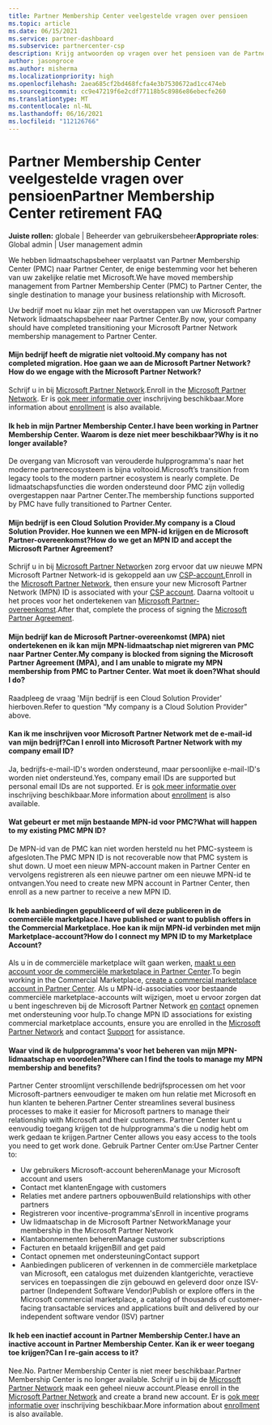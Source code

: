```yaml
---
title: Partner Membership Center veelgestelde vragen over pensioen
ms.topic: article
ms.date: 06/15/2021
ms.service: partner-dashboard
ms.subservice: partnercenter-csp
description: Krijg antwoorden op vragen over het pensioen van de Partner Membership Center (PMC) en de overstap naar Partner Center.
author: jasongroce
ms.author: misherma
ms.localizationpriority: high
ms.openlocfilehash: 2aea685cf2bd468fcfa4e3b7530672ad1cc474eb
ms.sourcegitcommit: cc9e47219f6e2cdf77118b5c8986e86ebecfe260
ms.translationtype: MT
ms.contentlocale: nl-NL
ms.lasthandoff: 06/16/2021
ms.locfileid: "112126766"
---
```

# <a name="partner-membership-center-retirement-faq"></a><span data-ttu-id="cd68a-103">Partner Membership Center veelgestelde vragen over pensioen</span><span class="sxs-lookup"><span data-stu-id="cd68a-103">Partner Membership Center retirement FAQ</span></span>
<span data-ttu-id="cd68a-104">**Juiste rollen:** globale | Beheerder van gebruikersbeheer</span><span class="sxs-lookup"><span data-stu-id="cd68a-104">**Appropriate roles**: Global admin | User management admin</span></span>

<span data-ttu-id="cd68a-105">We hebben lidmaatschapsbeheer verplaatst van Partner Membership Center (PMC) naar Partner Center, de enige bestemming voor het beheren van uw zakelijke relatie met Microsoft.</span><span class="sxs-lookup"><span data-stu-id="cd68a-105">We have moved membership management from Partner Membership Center (PMC) to Partner Center, the single destination to manage your business relationship with Microsoft.</span></span> 

<span data-ttu-id="cd68a-106">Uw bedrijf moet nu klaar zijn met het overstappen van uw Microsoft Partner Network lidmaatschapsbeheer naar Partner Center.</span><span class="sxs-lookup"><span data-stu-id="cd68a-106">By now, your company should have completed transitioning your Microsoft Partner Network membership management to Partner Center.</span></span>

#### <a name="my-company-has-not-completed-migration-how-do-we-engage-with-the-microsoft-partner-network"></a><span data-ttu-id="cd68a-107">Mijn bedrijf heeft de migratie niet voltooid.</span><span class="sxs-lookup"><span data-stu-id="cd68a-107">My company has not completed migration.</span></span> <span data-ttu-id="cd68a-108">Hoe gaan we aan de Microsoft Partner Network?</span><span class="sxs-lookup"><span data-stu-id="cd68a-108">How do we engage with the Microsoft Partner Network?</span></span>
<span data-ttu-id="cd68a-109">Schrijf u in bij [Microsoft Partner Network](https://partner.microsoft.com/dashboard/account/v3/enrollment/introduction/partnership).</span><span class="sxs-lookup"><span data-stu-id="cd68a-109">Enroll in the [Microsoft Partner Network](https://partner.microsoft.com/dashboard/account/v3/enrollment/introduction/partnership).</span></span> <span data-ttu-id="cd68a-110">Er is [ook meer informatie over](mpn-create-a-partner-center-account.md) inschrijving beschikbaar.</span><span class="sxs-lookup"><span data-stu-id="cd68a-110">More information about [enrollment](mpn-create-a-partner-center-account.md) is also available.</span></span> 

#### <a name="i-have-been-working-in-partner-membership-center-why-is-it-no-longer-available"></a><span data-ttu-id="cd68a-111">Ik heb in mijn Partner Membership Center.</span><span class="sxs-lookup"><span data-stu-id="cd68a-111">I have been working in Partner Membership Center.</span></span> <span data-ttu-id="cd68a-112">Waarom is deze niet meer beschikbaar?</span><span class="sxs-lookup"><span data-stu-id="cd68a-112">Why is it no longer available?</span></span>
<span data-ttu-id="cd68a-113">De overgang van Microsoft van verouderde hulpprogramma's naar het moderne partnerecosysteem is bijna voltooid.</span><span class="sxs-lookup"><span data-stu-id="cd68a-113">Microsoft’s transition from legacy tools to the modern partner ecosystem is nearly complete.</span></span> <span data-ttu-id="cd68a-114">De lidmaatschapsfuncties die worden ondersteund door PMC zijn volledig overgestappen naar Partner Center.</span><span class="sxs-lookup"><span data-stu-id="cd68a-114">The membership functions supported by PMC have fully transitioned to Partner Center.</span></span>

#### <a name="my-company-is-a-cloud-solution-provider-how-do-we-get-an-mpn-id-and-accept-the-microsoft-partner-agreement"></a><span data-ttu-id="cd68a-115">Mijn bedrijf is een Cloud Solution Provider.</span><span class="sxs-lookup"><span data-stu-id="cd68a-115">My company is a Cloud Solution Provider.</span></span> <span data-ttu-id="cd68a-116">Hoe kunnen we een MPN-id krijgen en de Microsoft Partner-overeenkomst?</span><span class="sxs-lookup"><span data-stu-id="cd68a-116">How do we get an MPN ID and accept the Microsoft Partner Agreement?</span></span>
<span data-ttu-id="cd68a-117">Schrijf u in bij [Microsoft Partner Network](https://partner.microsoft.com/dashboard/account/v3/enrollment/introduction/partnership)en zorg ervoor dat uw nieuwe MPN Microsoft Partner Network-id is gekoppeld aan uw [CSP-account.](update-your-partner-profile.md#update-your-mpn-id-associated-with-your-csp-account)</span><span class="sxs-lookup"><span data-stu-id="cd68a-117">Enroll in the [Microsoft Partner Network](https://partner.microsoft.com/dashboard/account/v3/enrollment/introduction/partnership), then ensure your new Microsoft Partner Network (MPN) ID is associated with your [CSP account](update-your-partner-profile.md#update-your-mpn-id-associated-with-your-csp-account).</span></span> <span data-ttu-id="cd68a-118">Daarna voltooit u het proces voor het ondertekenen van [Microsoft Partner-overeenkomst](microsoft-partner-agreement.md).</span><span class="sxs-lookup"><span data-stu-id="cd68a-118">After that, complete the process of signing the [Microsoft Partner Agreement](microsoft-partner-agreement.md).</span></span>

#### <a name="my-company-is-blocked-from-signing-the-microsoft-partner-agreement-mpa-and-i-am-unable-to-migrate-my-mpn-membership-from-pmc-to-partner-center-what-should-i-do"></a><span data-ttu-id="cd68a-119">Mijn bedrijf kan de Microsoft Partner-overeenkomst (MPA) niet ondertekenen en ik kan mijn MPN-lidmaatschap niet migreren van PMC naar Partner Center.</span><span class="sxs-lookup"><span data-stu-id="cd68a-119">My company is blocked from signing the Microsoft Partner Agreement (MPA), and I am unable to migrate my MPN membership from PMC to Partner Center.</span></span> <span data-ttu-id="cd68a-120">Wat moet ik doen?</span><span class="sxs-lookup"><span data-stu-id="cd68a-120">What should I do?</span></span>
<span data-ttu-id="cd68a-121">Raadpleeg de vraag 'Mijn bedrijf is een Cloud Solution Provider' hierboven.</span><span class="sxs-lookup"><span data-stu-id="cd68a-121">Refer to question “My company is a Cloud Solution Provider” above.</span></span>

#### <a name="can-i-enroll-into-microsoft-partner-network-with-my-company-email-id"></a><span data-ttu-id="cd68a-122">Kan ik me inschrijven voor Microsoft Partner Network met de e-mail-id van mijn bedrijf?</span><span class="sxs-lookup"><span data-stu-id="cd68a-122">Can I enroll into Microsoft Partner Network with my company email ID?</span></span>
<span data-ttu-id="cd68a-123">Ja, bedrijfs-e-mail-ID's worden ondersteund, maar persoonlijke e-mail-ID's worden niet ondersteund.</span><span class="sxs-lookup"><span data-stu-id="cd68a-123">Yes, company email IDs are supported but personal email IDs are not supported.</span></span> <span data-ttu-id="cd68a-124">Er is [ook meer informatie over](mpn-create-a-partner-center-account.md) inschrijving beschikbaar.</span><span class="sxs-lookup"><span data-stu-id="cd68a-124">More information about [enrollment](mpn-create-a-partner-center-account.md) is also available.</span></span> 

#### <a name="what-will-happen-to-my-existing-pmc-mpn-id"></a><span data-ttu-id="cd68a-125">Wat gebeurt er met mijn bestaande MPN-id voor PMC?</span><span class="sxs-lookup"><span data-stu-id="cd68a-125">What will happen to my existing PMC MPN ID?</span></span>
<span data-ttu-id="cd68a-126">De MPN-id van de PMC kan niet worden hersteld nu het PMC-systeem is afgesloten.</span><span class="sxs-lookup"><span data-stu-id="cd68a-126">The PMC MPN ID is not recoverable now that PMC system is shut down.</span></span> <span data-ttu-id="cd68a-127">U moet een nieuw MPN-account maken in Partner Center en vervolgens registreren als een nieuwe partner om een nieuwe MPN-id te ontvangen.</span><span class="sxs-lookup"><span data-stu-id="cd68a-127">You need to create new MPN account in Partner Center, then enroll as a new partner to receive a new MPN ID.</span></span>

#### <a name="i-have-published-or-want-to-publish-offers-in-the-commercial-marketplace-how-do-i-connect-my-mpn-id-to-my-marketplace-account"></a><span data-ttu-id="cd68a-128">Ik heb aanbiedingen gepubliceerd of wil deze publiceren in de commerciële marketplace.</span><span class="sxs-lookup"><span data-stu-id="cd68a-128">I have published or want to publish offers in the Commercial Marketplace.</span></span> <span data-ttu-id="cd68a-129">Hoe kan ik mijn MPN-id verbinden met mijn Marketplace-account?</span><span class="sxs-lookup"><span data-stu-id="cd68a-129">How do I connect my MPN ID to my Marketplace Account?</span></span>
<span data-ttu-id="cd68a-130">Als u in de commerciële marketplace wilt gaan werken, [maakt u een account voor de commerciële marketplace in Partner Center](/azure/marketplace/create-account).</span><span class="sxs-lookup"><span data-stu-id="cd68a-130">To begin working in the Commercial Marketplace, [create a commercial marketplace account in Partner Center](/azure/marketplace/create-account).</span></span>
<span data-ttu-id="cd68a-131">Als u MPN-id-associaties voor bestaande commerciële marketplace-accounts wilt wijzigen, moet u ervoor zorgen dat u bent ingeschreven bij de Microsoft Partner Network [en](https://partner.microsoft.com/dashboard/account/v3/enrollment/introduction/partnership) [contact](https://partner.microsoft.com/support/?stage=2&topicid=e82f5aba-2576-3124-37e5-437532a50626) opnemen met ondersteuning voor hulp.</span><span class="sxs-lookup"><span data-stu-id="cd68a-131">To change MPN ID associations for existing commercial marketplace accounts, ensure you are enrolled in the [Microsoft Partner Network](https://partner.microsoft.com/dashboard/account/v3/enrollment/introduction/partnership) and contact [Support](https://partner.microsoft.com/support/?stage=2&topicid=e82f5aba-2576-3124-37e5-437532a50626) for assistance.</span></span>

#### <a name="where-can-i-find-the-tools-to-manage-my-mpn-membership-and-benefits"></a><span data-ttu-id="cd68a-132">Waar vind ik de hulpprogramma's voor het beheren van mijn MPN-lidmaatschap en voordelen?</span><span class="sxs-lookup"><span data-stu-id="cd68a-132">Where can I find the tools to manage my MPN membership and benefits?</span></span>
<span data-ttu-id="cd68a-133">Partner Center stroomlijnt verschillende bedrijfsprocessen om het voor Microsoft-partners eenvoudiger te maken om hun relatie met Microsoft en hun klanten te beheren.</span><span class="sxs-lookup"><span data-stu-id="cd68a-133">Partner Center streamlines several business processes to make it easier for Microsoft partners to manage their relationship with Microsoft and their customers.</span></span> <span data-ttu-id="cd68a-134">Partner Center kunt u eenvoudig toegang krijgen tot de hulpprogramma's die u nodig hebt om werk gedaan te krijgen.</span><span class="sxs-lookup"><span data-stu-id="cd68a-134">Partner Center allows you easy access to the tools you need to get work done.</span></span> <span data-ttu-id="cd68a-135">Gebruik Partner Center om:</span><span class="sxs-lookup"><span data-stu-id="cd68a-135">Use Partner Center to:</span></span>
* <span data-ttu-id="cd68a-136">Uw gebruikers Microsoft-account beheren</span><span class="sxs-lookup"><span data-stu-id="cd68a-136">Manage your Microsoft account and users</span></span>
* <span data-ttu-id="cd68a-137">Contact met klanten</span><span class="sxs-lookup"><span data-stu-id="cd68a-137">Engage with customers</span></span>
* <span data-ttu-id="cd68a-138">Relaties met andere partners opbouwen</span><span class="sxs-lookup"><span data-stu-id="cd68a-138">Build relationships with other partners</span></span>
* <span data-ttu-id="cd68a-139">Registreren voor incentive-programma's</span><span class="sxs-lookup"><span data-stu-id="cd68a-139">Enroll in incentive programs</span></span>
* <span data-ttu-id="cd68a-140">Uw lidmaatschap in de Microsoft Partner Network</span><span class="sxs-lookup"><span data-stu-id="cd68a-140">Manage your membership in the Microsoft Partner Network</span></span>
* <span data-ttu-id="cd68a-141">Klantabonnementen beheren</span><span class="sxs-lookup"><span data-stu-id="cd68a-141">Manage customer subscriptions</span></span>
* <span data-ttu-id="cd68a-142">Facturen en betaald krijgen</span><span class="sxs-lookup"><span data-stu-id="cd68a-142">Bill and get paid</span></span>
* <span data-ttu-id="cd68a-143">Contact opnemen met ondersteuning</span><span class="sxs-lookup"><span data-stu-id="cd68a-143">Contact support</span></span>
* <span data-ttu-id="cd68a-144">Aanbiedingen publiceren of verkennen in de commerciële marketplace van Microsoft, een catalogus met duizenden klantgerichte, veractieve services en toepassingen die zijn gebouwd en geleverd door onze ISV-partner (Independent Software Vendor)</span><span class="sxs-lookup"><span data-stu-id="cd68a-144">Publish or explore offers in the Microsoft commercial marketplace, a catalog of thousands of customer-facing transactable services and applications built and delivered by our independent software vendor (ISV) partner</span></span>

#### <a name="i-have-an-inactive-account-in-partner-membership-center-can-i-re-gain-access-to-it"></a><span data-ttu-id="cd68a-145">Ik heb een inactief account in Partner Membership Center.</span><span class="sxs-lookup"><span data-stu-id="cd68a-145">I have an inactive account in Partner Membership Center.</span></span> <span data-ttu-id="cd68a-146">Kan ik er weer toegang toe krijgen?</span><span class="sxs-lookup"><span data-stu-id="cd68a-146">Can I re-gain access to it?</span></span> 
<span data-ttu-id="cd68a-147">Nee.</span><span class="sxs-lookup"><span data-stu-id="cd68a-147">No.</span></span> <span data-ttu-id="cd68a-148">Partner Membership Center is niet meer beschikbaar.</span><span class="sxs-lookup"><span data-stu-id="cd68a-148">Partner Membership Center is no longer available.</span></span> <span data-ttu-id="cd68a-149">Schrijf u in bij de [Microsoft Partner Network](https://partner.microsoft.com/dashboard/account/v3/enrollment/introduction/partnership) maak een geheel nieuw account.</span><span class="sxs-lookup"><span data-stu-id="cd68a-149">Please enroll in the [Microsoft Partner Network](https://partner.microsoft.com/dashboard/account/v3/enrollment/introduction/partnership) and create a brand new account.</span></span> <span data-ttu-id="cd68a-150">Er is [ook meer informatie over](mpn-create-a-partner-center-account.md) inschrijving beschikbaar.</span><span class="sxs-lookup"><span data-stu-id="cd68a-150">More information about [enrollment](mpn-create-a-partner-center-account.md) is also available.</span></span>

